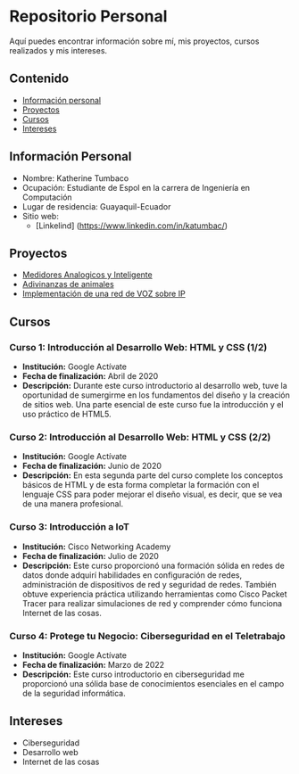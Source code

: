 # Repositorio Personal

Aquí puedes encontrar información sobre mí, mis proyectos, cursos realizados y mis intereses.

## Contenido

* [Información personal](#información-personal)
* [Proyectos](#proyectos)
* [Cursos](#cursos)
* [Intereses](#intereses)

## Información Personal

* Nombre: Katherine Tumbaco
* Ocupación: Estudiante de Espol en la carrera de Ingeniería en Computación
* Lugar de residencia: Guayaquil-Ecuador
* Sitio web: 
  * [Linkelind] (https://www.linkedin.com/in/katumbac/)
  
## Proyectos
* [Medidores Analogicos y Inteligente](https://github.com/katumbac/proyecto1_grupo11.git)
* [Adivinanzas de animales](https://github.com/katumbac/Proyecto06_ED_P2.git)
* [Implementación de una red de VOZ sobre IP](https://youtu.be/ipC09Juz4-k?si=E6_pUEa8MS9ACOXc)

## Cursos

### Curso 1: Introducción al Desarrollo Web: HTML y CSS (1/2) 

- **Institución:** Google Actívate
- **Fecha de finalización:** Abril de 2020
- **Descripción:** Durante este curso introductorio al desarrollo web, tuve la oportunidad de sumergirme en los fundamentos del diseño y la creación de sitios web. Una parte esencial de este curso fue la introducción y el uso práctico de HTML5.

### Curso 2: Introducción al Desarrollo Web: HTML y CSS (2/2) 

- **Institución:** Google Actívate
- **Fecha de finalización:** Junio de 2020
- **Descripción:** En esta segunda parte del curso complete los conceptos básicos de HTML y de esta forma completar la formación con el lenguaje CSS para poder mejorar el diseño visual, es decir, que se vea de una manera profesional.

### Curso 3: Introducción a IoT

- **Institución:** Cisco Networking Academy
- **Fecha de finalización:** Julio de 2020
- **Descripción:** Este curso proporcionó una formación sólida en redes de datos donde adquirí habilidades en configuración de redes, administración de dispositivos de red y seguridad de redes. También obtuve experiencia práctica utilizando herramientas como Cisco Packet Tracer para realizar simulaciones de red y comprender cómo funciona Internet de las cosas.
  
### Curso 4: Protege tu Negocio: Ciberseguridad en el Teletrabajo

- **Institución:** Google Actívate
- **Fecha de finalización:** Marzo de 2022
- **Descripción:** Este curso introductorio en ciberseguridad me proporcionó una sólida base de conocimientos esenciales en el campo de la seguridad informática.

## Intereses

* Ciberseguridad
* Desarrollo web
* Internet de las cosas 

